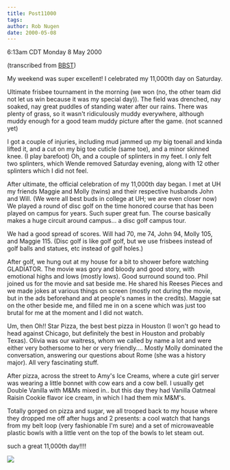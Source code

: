 ```yaml
---
title: Post11000
tags: 
author: Rob Nugen
date: 2000-05-08
---
```


<p class=date>6:13am CDT Monday 8 May 2000</p> 
<p class=note>(transcribed from 
<a href="http://www.geeky-boy.com/cgi-bin/bbs_thingie">BBST</a>)</p>

<p>My weekend was super excellent!  I celebrated my 11,000th day on Saturday.  

<p>Ultimate frisbee tournament in the morning (we won (no, the other team did not let us win because it was my special day)).  The field was drenched, nay soaked, nay great puddles of standing water after our rains.  There was plenty of grass, so it wasn't ridiculously muddy everywhere, although  muddy enough for a good team muddy picture after the game. (not scanned yet)

<p>I got a couple of injuries, including mud jammed up my big toenail and kinda lifted it, and a cut on my big toe cuticle (same toe), and a minor skinned knee. (I play barefoot)  Oh, and a couple of splinters in my feet.  I only felt two splinters, which Wende removed Saturday evening, along with 12 other splinters which I did not feel.

<p>After ultimate, the official celebration of my 11,000th day began.  I met at UH my friends Maggie and Molly (twins) and their respective husbands John and Will.  (We were all best buds in college at UH; we are even closer now)  We played a round of disc golf on the time honored course that has been played on campus for years.  Such super great fun.  The course basically makes a huge circuit around campus...  a disc golf campus tour.

<p>We had a good spread of scores.  Will had 70, me 74, John 94, Molly 105, and Maggie 115.  (Disc golf is like golf golf, but we use frisbees instead of golf balls and statues, etc instead of golf holes.)

<p>After golf, we hung out at my house for a bit to shower before watching GLADIATOR.  The movie was gory and bloody and  good story, with emotional highs and lows (mostly lows).  Good surround sound too.  Phil joined us for the movie and sat beside me.  He shared his Reeses Pieces and we made jokes at various things on screen (mostly not during the movie, but in the ads beforehand and at people's names in the credits).   Maggie sat on the other beside me, and filled me in on a scene which was just too brutal for me at the moment and I did not watch.

<p>Um, then Oh!!  Star Pizza, the best best pizza in Houston (I won't go head to head against Chicago, but definitely the best in Houston and probably Texas).  Olivia was our waitress, whom we called by name a lot and were either very bothersome to her or very friendly....  Mostly Molly dominated the conversation, answering our questions about Rome (she was a history major).  All very fascinating stuff.

<p>After pizza, across the street to Amy's Ice Creams, where a cute girl server was wearing a little bonnet with cow ears and a cow bell.  I usually get Double Vanilla with M&Ms mixed in.. but this day they had Vanilla Oatmeal Raisin Cookie flavor ice cream, in which I had them mix M&M's.

<p>Totally gorged on pizza and sugar, we all trooped back to my house where they dropped me off after hugs and 2 presents: a cool watch that hangs from my belt loop (very fashionable I'm sure) and a set of microwaveable plastic bowls with a little vent on the top of the bowls to let steam out.

<p>such a great 11,000th day!!!!

<p><img src='/images/rob/wL-ROB.gif'>

